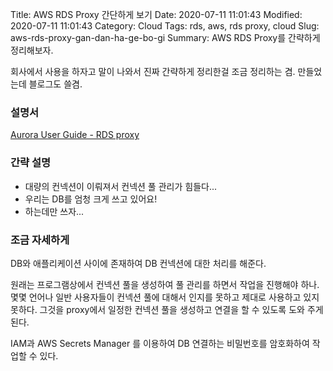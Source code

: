 Title: AWS RDS Proxy 간단하게 보기
Date: 2020-07-11 11:01:43
Modified: 2020-07-11 11:01:43
Category: Cloud
Tags: rds, aws, rds proxy, cloud
Slug: aws-rds-proxy-gan-dan-ha-ge-bo-gi
Summary: AWS RDS Proxy를 간략하게 정리해보자.

회사에서 사용을 하자고 말이 나와서 진짜 간략하게 정리한걸 조금 정리하는 겸. 만들었는데 블로그도 쓸겸.

### 설명서

[Aurora User Guide - RDS proxy](https://docs.aws.amazon.com/ko_kr/AmazonRDS/latest/AuroraUserGuide/rds-proxy.html)

### 간략 설명

- 대량의 컨넥션이 이뤄져서 컨넥션 풀 관리가 힘들다...
- 우리는 DB를 엄청 크게 쓰고 있어요!
- 하는데만 쓰자...

### 조금 자세하게

DB와 애플리케이션 사이에 존재하여 DB 컨넥션에 대한 처리를 해준다.

원래는 프로그램상에서 컨넥션 풀을 생성하여 풀 관리를 하면서 작업을 진행해야 하나. 몇몇 언어나 일반 사용자들이 컨넥션 풀에 대해서 인지를 못하고 제대로 사용하고 있지 못하다. 그것을 proxy에서 일정한 컨넥션 풀을 생성하고 연결을 할 수 있도록 도와 주게 된다.

IAM과 AWS Secrets Manager 를 이용하여 DB 연결하는 비밀번호를 암호화하여 작업할 수 있다.
